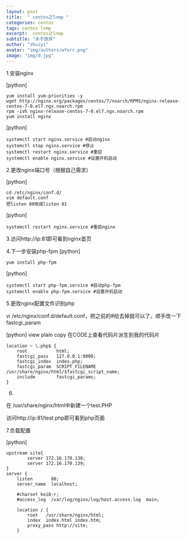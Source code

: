 ```yaml
---
layout: post
title:  " centos之lnmp "
categories: centos
tags: centos lnmp
excerpt:  centos之lnmp 
subtitle: "永不放弃"
author: "zhuiyi"
avatar: "img/authors/wferr.png"
image: "img/d.jpg"
---
```


1.安装nginx

[python] 

    yum install yum-priorities -y  
    wget http://nginx.org/packages/centos/7/noarch/RPMS/nginx-release-centos-7-0.el7.ngx.noarch.rpm  
    rpm -ivh nginx-release-centos-7-0.el7.ngx.noarch.rpm  
    yum install nginx  


[python] 

    systemctl start nginx.service #启动nginx  
    systemctl stop nginx.service #停止  
    systemctl restart nginx.service #重启  
    systemctl enable nginx.service #设置开机启动   


2.更改nginx端口号（根据自己需求）

[python] 

    cd /etc/nginx/conf.d/  
    vim default.conf  
    把listen 80改成listen 81  

[python] 

    systemctl restart nginx.service #重启nginx  

3.访问http://ip:81即可看到nginx首页

4.下一步安装php-fpm
[python] 

    yum install php-fpm  

[python] 

    systemctl start php-fpm.service #启动php-fpm  
    systemctl enable php-fpm.service #设置开机启动  


5.更改nginx配置文件识别php

 vi /etc/nginx/conf.d/default.conf，把之前的#给去掉就可以了，顺手改一下fastcgi_param

[python] view plain copy
在CODE上查看代码片派生到我的代码片

    location ~ \.php$ {  
        root           html;  
        fastcgi_pass   127.0.0.1:9000;  
        fastcgi_index  index.php;  
        fastcgi_param  SCRIPT_FILENAME  /usr/share/nginx/html/$fastcgi_script_name;  
        include        fastcgi_params;  
    }  


6.

在 /usr/share/nginx/html中新建一个test.PHP  <?php echo 123;?>

访问http://ip:81/test.php即可看到php页面


7.负载配置

[python] 

    upstream site{  
            server 172.16.170.138;  
            server 172.16.170.139;  
    }  
    server {  
        listen       80;  
        server_name  localhost;  
      
        #charset koi8-r;  
        #access_log  /var/log/nginx/log/host.access.log  main;  
      
        location / {  
            root   /usr/share/nginx/html;  
            index  index.html index.htm;  
            proxy_pass http://site;  
        }  

